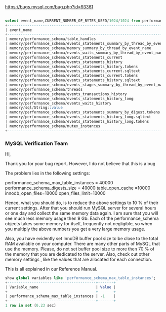 
##
https://bugs.mysql.com/bug.php?id=93361

## 
```sql
select event_name,CURRENT_NUMBER_OF_BYTES_USED/1024/1024 from performance_schema.memory_summary_global_by_event_name order by CURRENT_NUMBER_OF_BYTES_USED desc LIMIT 20;
+-----------------------------------------------------------------------------+----------------------------------------+
| event_name                                                                  | CURRENT_NUMBER_OF_BYTES_USED/1024/1024 |
+-----------------------------------------------------------------------------+----------------------------------------+
| memory/performance_schema/table_handles                                     |                          9280.00000000 |
| memory/performance_schema/events_statements_summary_by_thread_by_event_name |                           246.21679688 |
| memory/performance_schema/memory_summary_by_thread_by_event_name            |                           189.84375000 |
| memory/performance_schema/events_waits_summary_by_thread_by_event_name      |                            99.98437500 |
| memory/performance_schema/events_statements_current                         |                            94.39453125 |
| memory/performance_schema/events_statements_history                         |                            94.39453125 |
| memory/performance_schema/events_statements_history.tokens                  |                            67.50000000 |
| memory/performance_schema/events_statements_current.sqltext                 |                            67.50000000 |
| memory/performance_schema/events_statements_current.tokens                  |                            67.50000000 |
| memory/performance_schema/events_statements_history.sqltext                 |                            67.50000000 |
| memory/performance_schema/events_stages_summary_by_thread_by_event_name     |                            31.64062500 |
| memory/performance_schema/threads                                           |                            27.00000000 |
| memory/performance_schema/events_transactions_history                       |                            22.67578125 |
| memory/performance_schema/events_statements_history_long                    |                            13.65661621 |
| memory/performance_schema/events_waits_history                              |                            11.60156250 |
| memory/sql/String::value                                                    |                             9.86236572 |
| memory/performance_schema/events_statements_summary_by_digest.tokens        |                             9.76562500 |
| memory/performance_schema/events_statements_history_long.sqltext            |                             9.76562500 |
| memory/performance_schema/events_statements_history_long.tokens             |                             9.76562500 |
| memory/performance_schema/mutex_instances                                   |                             7.25000000 |
+-----------------------------------------------------------------------------+----------------------------------------+

```

### MySQL Verification Team
Hi,

Thank you for your bug report. However, I do not believe that this is a bug.

The problem lies in the following settings:

performance_schema_max_table_instances = 40000
performance_schema_digests_size = 40000
table_open_cache =10000
innodb_open_files=10000
open_files_limit=10000

Hence, what you should do, is to reduce the above settings to 10 % of their current settings. After that you should run MySQL server for several hours or one day and collect the same memory data again. I am sure that you will see much less memory usage then 9 Gb. Each of the performance_schema objects takes some memory for itself, frequently not negligible, so when you multiply the above numbers you get a very large memory usage.

Also, you have evidently set InnoDB buffer pool size to be close to the total RAM available on your computer. There are many other parts of MySQL that use the memory. Please, do not set buffer pool size to more then 70 % of the memory that you are dedicated to the server. Also, check out other memory settings , like the values that are allocated for each connection.

This is all explained in our Reference Manual.
```sql
show global variables like 'performance_schema_max_table_instances';
+----------------------------------------+-------+
| Variable_name                          | Value |
+----------------------------------------+-------+
| performance_schema_max_table_instances | -1    |
+----------------------------------------+-------+
1 row in set (0.23 sec)

```
